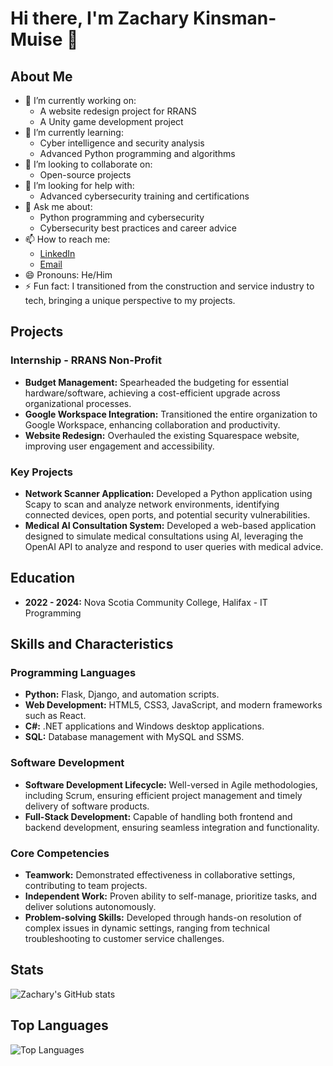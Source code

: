 # Hi there, I'm Zachary Kinsman-Muise 👋

## About Me
- 🔭 I’m currently working on:
  - A website redesign project for RRANS
  - A Unity game development project
- 🌱 I’m currently learning:
  - Cyber intelligence and security analysis
  - Advanced Python programming and algorithms
- 👯 I’m looking to collaborate on:
  - Open-source projects
- 🤔 I’m looking for help with:
  - Advanced cybersecurity training and certifications
- 💬 Ask me about:
  - Python programming and cybersecurity
  - Cybersecurity best practices and career advice
- 📫 How to reach me:
  - [LinkedIn](https://www.linkedin.com/in/zack-kinsman-4415aa295/)
  - [Email](mailto:zackkinsman@gmail.com)
- 😄 Pronouns: He/Him
- ⚡ Fun fact: I transitioned from the construction and service industry to tech, bringing a unique perspective to my projects.

## Projects
### Internship - RRANS Non-Profit
- **Budget Management:** Spearheaded the budgeting for essential hardware/software, achieving a cost-efficient upgrade across organizational processes.
- **Google Workspace Integration:** Transitioned the entire organization to Google Workspace, enhancing collaboration and productivity.
- **Website Redesign:** Overhauled the existing Squarespace website, improving user engagement and accessibility.

### Key Projects
- **Network Scanner Application:** Developed a Python application using Scapy to scan and analyze network environments, identifying connected devices, open ports, and potential security vulnerabilities.
- **Medical AI Consultation System:** Developed a web-based application designed to simulate medical consultations using AI, leveraging the OpenAI API to analyze and respond to user queries with medical advice.

## Education
- **2022 - 2024:** Nova Scotia Community College, Halifax - IT Programming

## Skills and Characteristics
### Programming Languages
- **Python:** Flask, Django, and automation scripts.
- **Web Development:** HTML5, CSS3, JavaScript, and modern frameworks such as React.
- **C#:** .NET applications and Windows desktop applications.
- **SQL:** Database management with MySQL and SSMS.

### Software Development
- **Software Development Lifecycle:** Well-versed in Agile methodologies, including Scrum, ensuring efficient project management and timely delivery of software products.
- **Full-Stack Development:** Capable of handling both frontend and backend development, ensuring seamless integration and functionality.

### Core Competencies
- **Teamwork:** Demonstrated effectiveness in collaborative settings, contributing to team projects.
- **Independent Work:** Proven ability to self-manage, prioritize tasks, and deliver solutions autonomously.
- **Problem-solving Skills:** Developed through hands-on resolution of complex issues in dynamic settings, ranging from technical troubleshooting to customer service challenges.

## Stats
![Zachary's GitHub stats](https://github-readme-stats.vercel.app/api?username=shortword1&show_icons=true&theme=radical)

## Top Languages
![Top Languages](https://github-readme-stats.vercel.app/api/top-langs/?username=shortword1&layout=compact&theme=radical)
